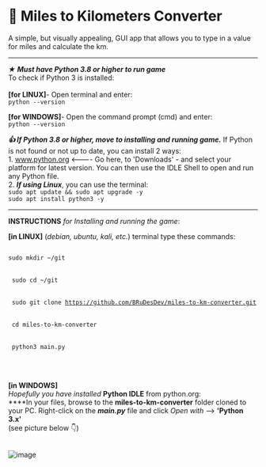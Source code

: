 # 🔁 Miles to Kilometers Converter
A simple, but visually appealing, GUI app that allows you to type in a value for miles and calculate the km.                                      
_____________________________________________________________________________________________________________

**_★ Must have Python 3.8 or higher to run game_**<br>
To check if Python 3 is installed:<br><br>
<t> **[for LINUX]**- Open terminal and enter:<br>
`python --version`<br>
  
  <t> **[for WINDOWS]**- Open the command prompt (cmd) and enter:<br>
`python --version`<br>
    
**_👍 If Python 3.8 or higher, move to installing and running game._** If Python is not found or not up to date, you can install
2 ways:<br>
<t>1. www.python.org <---- Go here, to 'Downloads' - and select your platform for latest version. You can then use the IDLE Shell
to open and run any Python file.<br>
<t>2. **_If using Linux_**, you can use the terminal:<br>
`sudo apt update && sudo apt upgrade -y`<br>
`sudo apt install python3 -y`<br>
__________________________________________________________________________________________________________

**INSTRUCTIONS** _for Installing and running the game_:<br>
  
<t>**[in LINUX]** (_debian, ubuntu, kali, etc._) terminal type these commands:<br>
<code>	
sudo mkdir ~/git      
</code><br>
<code>
sudo cd ~/git       
</code><br>
<code>
sudo git clone https://github.com/BRuDesDev/miles-to-km-converter.git      
</code><br>
<code>
cd miles-to-km-converter       
</code><br>
<code>
python3 main.py				
</code><br><br>
  
<t>**[in WINDOWS]**<br>
_Hopefully you have installed_ **Python IDLE** from python.org:<br>
<t>****In your files, browse to the **miles-to-km-converter** folder cloned to your PC. Right-click on the **_main.py_** file and click _Open with_ --> **'Python 3.x'**<br>(see picture below 👇)<br><br>

![image](https://user-images.githubusercontent.com/103232802/162651068-e27cfe0a-de9e-4b76-9c30-e8b4c229c6dd.png)

